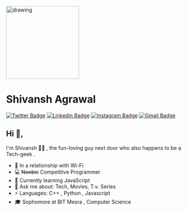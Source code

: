 <img src="https://octodex.github.com/images/octocat-de-los-muertos.jpg" alt="drawing" width="200" />

# Shivansh Agrawal
[![Twitter Badge](https://img.shields.io/badge/-@coastaldemigod-1ca0f1?style=flat-square&labelColor=1ca0f1&logo=twitter&logoColor=white&link=https://twitter.com/coastaldemigod)](https://twitter.com/coastaldemigod) [![Linkedin Badge](https://img.shields.io/badge/-shivansh-blue?style=flat-square&logo=Linkedin&logoColor=white&link=https://www.linkedin.com/in/shivansh-agrawal-a501a6199/)](https://www.linkedin.com/in/shivansh-agrawal-a501a6199/) [![Instagram Badge](https://img.shields.io/badge/-@shiv.a.n.sh-f2003c?style=flat-square&labelColor=f2003c&logo=instagram&logoColor=fff&link=https://instagram.com/shiv.a.n.sh)](https://instagram.com/shiv.a.n.sh/)
[![Gmail Badge](https://img.shields.io/badge/-coastaldemigod@gmail.com-c14438?style=flat-square&logo=Gmail&logoColor=white&link=mailto:coastaldemigod@gmail.com)](mailto:coastaldemigod@gmail.com)

## Hi 👋, 
I'm Shivansh  👨‍💻 , the fun-loving guy next door who also happens to be a Tech-geek . 
 
 - 🧠 In a relationship with Wi-Fi 
- 💻 ~~Noobie~~ Competitive Programmer 
- 🌱 Currently learning JavaScript
- 💬 Ask me about: Tech, Movies, T.v. Series
- ⚡ Languages: C++ , Python , Javascript
- 🎓 Sophomore at BIT Mesra , Computer Science

<!--
### Hi there 👋
**coastaldemigod/coastaldemigod** is a ✨ _special_ ✨ repository because its `README.md` (this file) appears on your GitHub profile.

Here are some ideas to get you started:

- 🔭 I’m currently working on ...
- 🌱 I’m currently learning ...
- 👯 I’m looking to collaborate on ...
- 🤔 I’m looking for help with ...
- 💬 Ask me about ...
- 📫 How to reach me: ...
- 😄 Pronouns: ...
- ⚡ Fun fact: ...
-->
